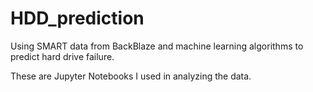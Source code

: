 # HDD_prediction
Using SMART data from BackBlaze and machine learning algorithms to predict hard drive failure.

These are Jupyter Notebooks I used in analyzing the data.

